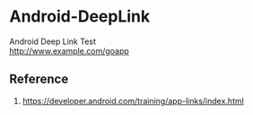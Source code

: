 # Android-DeepLink

Android Deep Link Test   
http://www.example.com/goapp


## Reference 
1. https://developer.android.com/training/app-links/index.html
